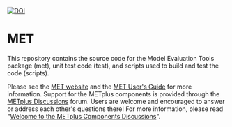 [![DOI](https://zenodo.org/badge/DOI/10.5281/zenodo.5565334.svg)](https://doi.org/10.5281/zenodo.5565334)

# MET

This repository contains the source code for the Model Evaluation Tools package (met), unit test code (test), and scripts used to build and test the code (scripts).

Please see the [MET website](https://dtcenter.org/community-code/model-evaluation-tools-met) and the [MET User's Guide](https://met.readthedocs.io/en/latest) for more information.  Support	for the	METplus	components is provided through the [METplus Discussions](https://github.com/dtcenter/METplus/discussions) forum.  Users are welcome and encouraged to answer or address each other's questions there!  For more information, please read "[Welcome to the METplus Components Discussions](https://github.com/dtcenter/METplus/discussions/939)".
